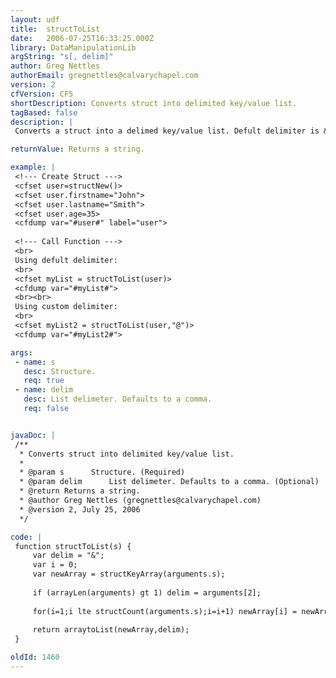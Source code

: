 ```yaml
---
layout: udf
title:  structToList
date:   2006-07-25T16:33:25.000Z
library: DataManipulationLib
argString: "s[, delim]"
author: Greg Nettles
authorEmail: gregnettles@calvarychapel.com
version: 2
cfVersion: CF5
shortDescription: Converts struct into delimited key/value list.
tagBased: false
description: |
 Converts a struct into a delimed key/value list. Defult delimiter is &quot;&amp;&quot; but any character can be used by passing it as a second argument.

returnValue: Returns a string.

example: |
 <!--- Create Struct --->
 <cfset user=structNew()>
 <cfset user.firstname="John">
 <cfset user.lastname="Smith">
 <cfset user.age=35>
 <cfdump var="#user#" label="user">
 
 <!--- Call Function --->
 <br>
 Using defult delimiter:
 <br>
 <cfset myList = structToList(user)>
 <cfdump var="#myList#">
 <br><br>
 Using custom delimiter:
 <br>
 <cfset myList2 = structToList(user,"@")>
 <cfdump var="#myList2#">

args:
 - name: s
   desc: Structure.
   req: true
 - name: delim
   desc: List delimeter. Defaults to a comma.
   req: false


javaDoc: |
 /**
  * Converts struct into delimited key/value list.
  * 
  * @param s      Structure. (Required)
  * @param delim      List delimeter. Defaults to a comma. (Optional)
  * @return Returns a string. 
  * @author Greg Nettles (gregnettles@calvarychapel.com) 
  * @version 2, July 25, 2006 
  */

code: |
 function structToList(s) {
     var delim = "&";
     var i = 0;
     var newArray = structKeyArray(arguments.s);
 
     if (arrayLen(arguments) gt 1) delim = arguments[2];
 
     for(i=1;i lte structCount(arguments.s);i=i+1) newArray[i] = newArray[i] & "=" & arguments.s[newArray[i]];
 
     return arraytoList(newArray,delim);
 }

oldId: 1460
---
```


